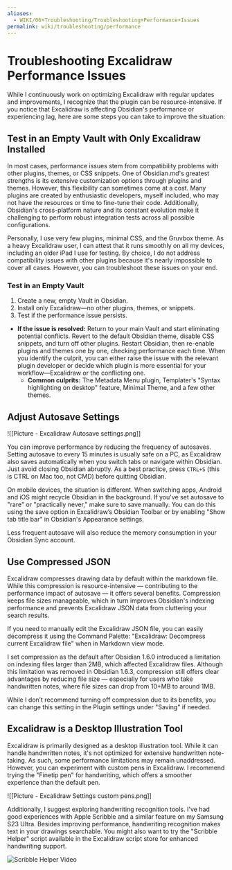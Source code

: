 ```yaml
---
aliases:
  - WIKI/06+Troubleshooting/Troubleshooting+Performance+Issues
permalink: wiki/troubleshooting/performance
---
```

# Troubleshooting Excalidraw Performance Issues

While I continuously work on optimizing Excalidraw with regular updates and improvements, I recognize that the plugin can be resource-intensive. If you notice that Excalidraw is affecting Obsidian's performance or experiencing lag, here are some steps you can take to improve the situation:

## Test in an Empty Vault with Only Excalidraw Installed

In most cases, performance issues stem from compatibility problems with other plugins, themes, or CSS snippets. One of Obsidian.md's greatest strengths is its extensive customization options through plugins and themes. However, this flexibility can sometimes come at a cost. Many plugins are created by enthusiastic developers, myself included, who may not have the resources or time to fine-tune their code. Additionally, Obsidian's cross-platform nature and its constant evolution make it challenging to perform robust integration tests across all possible configurations.

Personally, I use very few plugins, minimal CSS, and the Gruvbox theme. As a heavy Excalidraw user, I can attest that it runs smoothly on all my devices, including an older iPad I use for testing. By choice, I do not address compatibility issues with other plugins because it's nearly impossible to cover all cases. However, you can troubleshoot these issues on your end.

### Test in an Empty Vault

1. Create a new, empty Vault in Obsidian.
2. Install only Excalidraw—no other plugins, themes, or snippets.
3. Test if the performance issue persists.

- **If the issue is resolved:** Return to your main Vault and start eliminating potential conflicts. Revert to the default Obsidian theme, disable CSS snippets, and turn off other plugins. Restart Obsidian, then re-enable plugins and themes one by one, checking performance each time. When you identify the culprit, you can either raise the issue with the relevant plugin developer or decide which plugin is more essential for your workflow—Excalidraw or the conflicting one.
  - **Common culprits:** The Metadata Menu plugin, Templater's "Syntax highlighting on desktop" feature, Minimal Theme, and a few other themes.

## Adjust Autosave Settings
![[Picture - Excalidraw Autosave settings.png]]

You can improve performance by reducing the frequency of autosaves. Setting autosave to every 15 minutes is usually safe on a PC, as Excalidraw also saves automatically when you switch tabs or navigate within Obsidian. Just avoid closing Obsidian abruptly. As a best practice, press `CTRL+S` (this is CTRL on Mac too, not CMD) before quitting Obsidian.

On mobile devices, the situation is different. When switching apps, Android and iOS might recycle Obsidian in the background. If you've set autosave to "rare" or "practically never," make sure to save manually. You can do this using the save option in Excalidraw’s Obsidian Toolbar or by enabling "Show tab title bar" in Obsidian's Appearance settings.

Less frequent autosave will also reduce the memory consumption in your Obsidian Sync account.

## Use Compressed JSON

Excalidraw compresses drawing data by default within the markdown file. While this compression is resource-intensive — contributing to the performance impact of autosave — it offers several benefits. Compression keeps file sizes manageable, which in turn improves Obsidian's indexing performance and prevents Excalidraw JSON data from cluttering your search results.

If you need to manually edit the Excalidraw JSON file, you can easily decompress it using the Command Palette: "Excalidraw: Decompress current Excalidraw file" when in Markdown view mode.

I set compression as the default after Obsidian 1.6.0 introduced a limitation on indexing files larger than 2MB, which affected Excalidraw files. Although this limitation was removed in Obsidian 1.6.3, compression still offers clear advantages by reducing file size — especially for users who take handwritten notes, where file sizes can drop from 10+MB to around 1MB.

While I don’t recommend turning off compression due to its benefits, you can change this setting in the Plugin settings under "Saving" if needed.

## Excalidraw is a Desktop Illustration Tool

Excalidraw is primarily designed as a desktop illustration tool. While it can handle handwritten notes, it's not optimized for extensive handwritten note-taking. As such, some performance limitations may remain unaddressed. However, you can experiment with custom pens in Excalidraw. I recommend trying the "Finetip pen" for handwriting, which offers a smoother experience than the default pen.

![[Picture - Excalidraw Settings custom pens.png]]

Additionally, I suggest exploring handwriting recognition tools. I've had good experiences with Apple Scribble and a similar feature on my Samsung S23 Ultra. Besides improving performance, handwriting recognition makes text in your drawings searchable. You might also want to try the "Scribble Helper" script available in the Excalidraw script store for enhanced handwriting support.

![Scribble Helper Video](https://youtu.be/BvYkOaly-QM)
